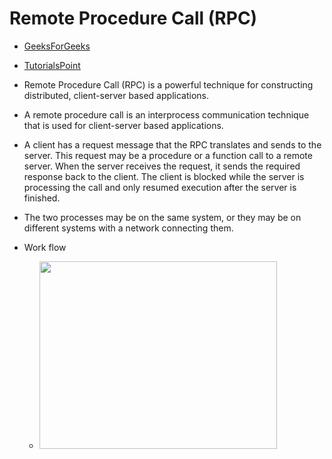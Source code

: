 # Remote Procedure Call (RPC)
- [GeeksForGeeks](https://www.geeksforgeeks.org/operating-system-remote-procedure-call-rpc/)
- [TutorialsPoint](https://www.tutorialspoint.com/remote-procedure-call-rpc)

- Remote Procedure Call (RPC) is a powerful technique for constructing distributed, client-server based applications. 
- A remote procedure call is an interprocess communication technique that is used for client-server based applications. 
- A client has a request message that the RPC translates and sends to the server. This request may be a procedure or a function call to a remote server. When the server receives the request, it sends the required response back to the client. The client is blocked while the server is processing the call and only resumed execution after the server is finished.
- The two processes may be on the same system, or they may be on different systems with a network connecting them. 
- Work flow
  - <img src="https://cdncontribute.geeksforgeeks.org/wp-content/uploads/operating-system-remote-procedure-call-1.png" width="380" height="300">
